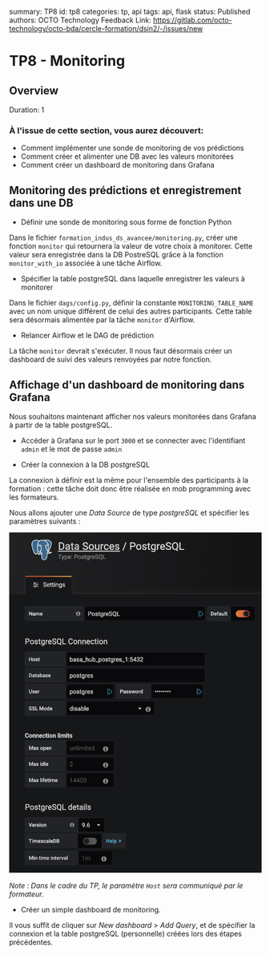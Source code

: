 summary: TP8
id: tp8
categories: tp, api
tags: api, flask
status: Published
authors: OCTO Technology
Feedback Link: https://gitlab.com/octo-technology/octo-bda/cercle-formation/dsin2/-/issues/new

# TP8 - Monitoring

## Overview
Duration: 1

### À l'issue de cette section, vous aurez découvert:

- Comment implémenter une sonde de monitoring de vos prédictions
- Comment créer et alimenter une DB avec les valeurs monitorées
- Comment créer un dashboard de monitoring dans Grafana

## Monitoring des prédictions et enregistrement dans une DB

- Définir une sonde de monitoring sous forme de fonction Python

Dans le fichier `formation_indus_ds_avancee/monitoring.py`, créer une fonction `monitor` qui retournera la valeur de
votre choix à monitorer. Cette valeur sera enregistrée dans la DB PostreSQL grâce à la fonction `monitor_with_io`
associée à une tâche Airflow.

- Spécifier la table postgreSQL dans laquelle enregistrer les valeurs à monitorer

Dans le fichier `dags/config.py`, définir la constante `MONITORING_TABLE_NAME` avec un nom unique
différent de celui des autres participants. Cette table sera désormais alimentée par la tâche `monitor` d'Airflow.

- Relancer Airflow et le DAG de prédiction

La tâche `monitor` devrait s'exécuter. Il nous faut désormais créer un dashboard de suivi des valeurs renvoyées par
notre fonction.

## Affichage d'un dashboard de monitoring dans Grafana

Nous souhaitons maintenant afficher nos valeurs monitorées dans Grafana à partir de la table postgreSQL.

- Accéder à Grafana sur le port `3000` et se connecter avec l'identifiant `admin` et le mot de passe `admin`

- Créer la connexion à la DB postgreSQL

La connexion à définir est la même pour l'ensemble des participants à la formation : cette tâche doit donc être réalisée
en mob programming avec les formateurs.

Nous allons ajouter une *Data Source* de type *postgreSQL* et spécifier les paramètres suivants :

![streamlit-embedded-model](./docs/tp8/data-source-grafana.png)

*Note : Dans le cadre du TP, le paramètre `Host` sera communiqué par le formateur.*

- Créer un simple dashboard de monitoring.

Il vous suffit de cliquer sur *New dashboard* > *Add Query*, et de spécifier la connexion et la table postgreSQL
(personnelle) créées lors des étapes précédentes.